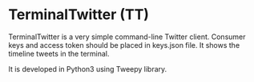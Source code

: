 # TerminalTwitter (TT)
TerminalTwitter is a very simple command-line Twitter client. Consumer keys and access token should be placed in keys.json file. It shows the timeline tweets in the terminal.

It is developed in Python3 using Tweepy library.
